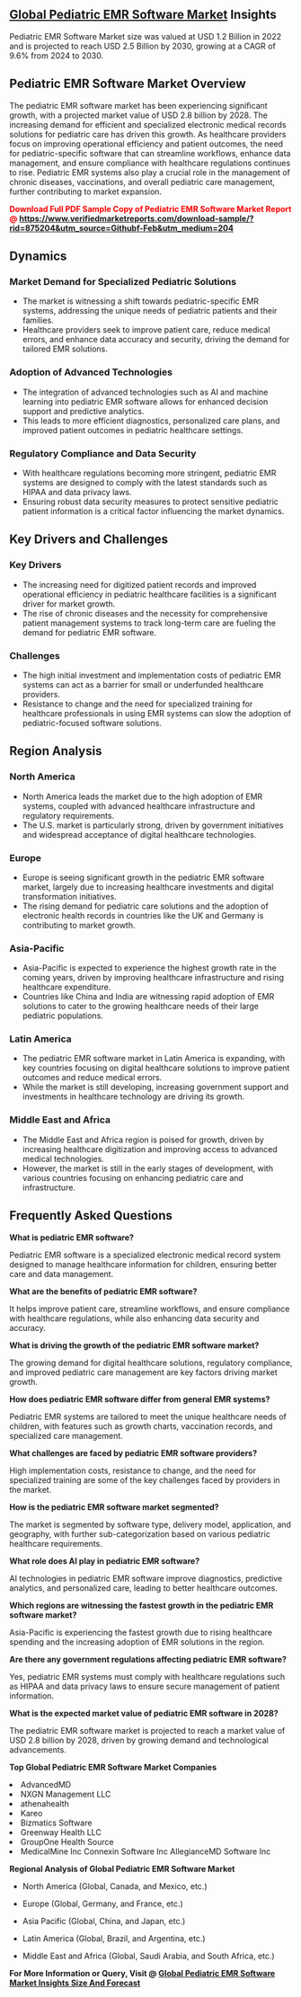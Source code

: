 <h2><a href="https://www.verifiedmarketreports.com/download-sample/?rid=875204&amp;utm_source=Githubf&amp;utm_medium=204" target="_blank">Global Pediatric EMR Software Market</a> Insights</h2><p>Pediatric EMR Software Market size was valued at USD 1.2 Billion in 2022 and is projected to reach USD 2.5 Billion by 2030, growing at a CAGR of 9.6% from 2024 to 2030.</p><p><h2>Pediatric EMR Software Market Overview</h2> <p>The pediatric EMR software market has been experiencing significant growth, with a projected market value of USD 2.8 billion by 2028. The increasing demand for efficient and specialized electronic medical records solutions for pediatric care has driven this growth. As healthcare providers focus on improving operational efficiency and patient outcomes, the need for pediatric-specific software that can streamline workflows, enhance data management, and ensure compliance with healthcare regulations continues to rise. Pediatric EMR systems also play a crucial role in the management of chronic diseases, vaccinations, and overall pediatric care management, further contributing to market expansion.</p> <p><b><p><span class=""><span style="color: #ff0000;"><strong>Download Full PDF Sample Copy of Pediatric EMR Software Market Report</strong> @ </span><a href="https://www.verifiedmarketreports.com/download-sample/?rid=875204&amp;utm_source=Githubf-Feb&amp;utm_medium=204" target="_blank">https://www.verifiedmarketreports.com/download-sample/?rid=875204&amp;utm_source=Githubf-Feb&amp;utm_medium=204</a></span></p></b></p> <h2>Dynamics</h2> <h3>Market Demand for Specialized Pediatric Solutions</h3> <ul> <li>The market is witnessing a shift towards pediatric-specific EMR systems, addressing the unique needs of pediatric patients and their families.</li> <li>Healthcare providers seek to improve patient care, reduce medical errors, and enhance data accuracy and security, driving the demand for tailored EMR solutions.</li> </ul> <h3>Adoption of Advanced Technologies</h3> <ul> <li>The integration of advanced technologies such as AI and machine learning into pediatric EMR software allows for enhanced decision support and predictive analytics.</li> <li>This leads to more efficient diagnostics, personalized care plans, and improved patient outcomes in pediatric healthcare settings.</li> </ul> <h3>Regulatory Compliance and Data Security</h3> <ul> <li>With healthcare regulations becoming more stringent, pediatric EMR systems are designed to comply with the latest standards such as HIPAA and data privacy laws.</li> <li>Ensuring robust data security measures to protect sensitive pediatric patient information is a critical factor influencing the market dynamics.</li> </ul> <h2>Key Drivers and Challenges</h2> <h3>Key Drivers</h3> <ul> <li>The increasing need for digitized patient records and improved operational efficiency in pediatric healthcare facilities is a significant driver for market growth.</li> <li>The rise of chronic diseases and the necessity for comprehensive patient management systems to track long-term care are fueling the demand for pediatric EMR software.</li> </ul> <h3>Challenges</h3> <ul> <li>The high initial investment and implementation costs of pediatric EMR systems can act as a barrier for small or underfunded healthcare providers.</li> <li>Resistance to change and the need for specialized training for healthcare professionals in using EMR systems can slow the adoption of pediatric-focused software solutions.</li> </ul> <h2>Region Analysis</h2> <h3>North America</h3> <ul> <li>North America leads the market due to the high adoption of EMR systems, coupled with advanced healthcare infrastructure and regulatory requirements.</li> <li>The U.S. market is particularly strong, driven by government initiatives and widespread acceptance of digital healthcare technologies.</li> </ul> <h3>Europe</h3> <ul> <li>Europe is seeing significant growth in the pediatric EMR software market, largely due to increasing healthcare investments and digital transformation initiatives.</li> <li>The rising demand for pediatric care solutions and the adoption of electronic health records in countries like the UK and Germany is contributing to market growth.</li> </ul> <h3>Asia-Pacific</h3> <ul> <li>Asia-Pacific is expected to experience the highest growth rate in the coming years, driven by improving healthcare infrastructure and rising healthcare expenditure.</li> <li>Countries like China and India are witnessing rapid adoption of EMR solutions to cater to the growing healthcare needs of their large pediatric populations.</li> </ul> <h3>Latin America</h3> <ul> <li>The pediatric EMR software market in Latin America is expanding, with key countries focusing on digital healthcare solutions to improve patient outcomes and reduce medical errors.</li> <li>While the market is still developing, increasing government support and investments in healthcare technology are driving its growth.</li> </ul> <h3>Middle East and Africa</h3> <ul> <li>The Middle East and Africa region is poised for growth, driven by increasing healthcare digitization and improving access to advanced medical technologies.</li> <li>However, the market is still in the early stages of development, with various countries focusing on enhancing pediatric care and infrastructure.</li> </ul> <h2>Frequently Asked Questions</h2> <p><b>What is pediatric EMR software?</b></p> <p>Pediatric EMR software is a specialized electronic medical record system designed to manage healthcare information for children, ensuring better care and data management.</p> <p><b>What are the benefits of pediatric EMR software?</b></p> <p>It helps improve patient care, streamline workflows, and ensure compliance with healthcare regulations, while also enhancing data security and accuracy.</p> <p><b>What is driving the growth of the pediatric EMR software market?</b></p> <p>The growing demand for digital healthcare solutions, regulatory compliance, and improved pediatric care management are key factors driving market growth.</p> <p><b>How does pediatric EMR software differ from general EMR systems?</b></p> <p>Pediatric EMR systems are tailored to meet the unique healthcare needs of children, with features such as growth charts, vaccination records, and specialized care management.</p> <p><b>What challenges are faced by pediatric EMR software providers?</b></p> <p>High implementation costs, resistance to change, and the need for specialized training are some of the key challenges faced by providers in the market.</p> <p><b>How is the pediatric EMR software market segmented?</b></p> <p>The market is segmented by software type, delivery model, application, and geography, with further sub-categorization based on various pediatric healthcare requirements.</p> <p><b>What role does AI play in pediatric EMR software?</b></p> <p>AI technologies in pediatric EMR software improve diagnostics, predictive analytics, and personalized care, leading to better healthcare outcomes.</p> <p><b>Which regions are witnessing the fastest growth in the pediatric EMR software market?</b></p> <p>Asia-Pacific is experiencing the fastest growth due to rising healthcare spending and the increasing adoption of EMR solutions in the region.</p> <p><b>Are there any government regulations affecting pediatric EMR software?</b></p> <p>Yes, pediatric EMR systems must comply with healthcare regulations such as HIPAA and data privacy laws to ensure secure management of patient information.</p> <p><b>What is the expected market value of pediatric EMR software in 2028?</b></p> <p>The pediatric EMR software market is projected to reach a market value of USD 2.8 billion by 2028, driven by growing demand and technological advancements.</p> </p><p><strong>Top Global Pediatric EMR Software Market Companies</strong></p><div data-test-id=""><p><li>AdvancedMD</li><li> NXGN Management LLC</li><li> athenahealth</li><li> Kareo</li><li> Bizmatics Software</li><li> Greenway Health LLC</li><li> GroupOne Health Source</li><li> MedicalMine Inc Connexin Software Inc AllegianceMD Software Inc</li></p><div><strong>Regional Analysis of&nbsp;Global Pediatric EMR Software Market</strong></div><ul><li dir="ltr"><p dir="ltr">North America&nbsp;(Global, Canada, and Mexico, etc.)</p></li><li dir="ltr"><p dir="ltr">Europe (Global, Germany, and France, etc.)</p></li><li dir="ltr"><p dir="ltr">Asia Pacific&nbsp;(Global, China, and Japan, etc.)</p></li><li dir="ltr"><p dir="ltr">Latin America&nbsp;(Global, Brazil, and Argentina, etc.)</p></li><li dir="ltr">Middle East and Africa&nbsp;(Global, Saudi Arabia, and South Africa, etc.)</li></ul><p><strong>For More Information or Query, Visit @&nbsp;</strong><strong><a href="https://www.verifiedmarketreports.com/product/pediatric-emr-software-market/?utm_source=Githubf&amp;utm_medium=204" target="_blank">Global Pediatric EMR Software Market Insights Size And Forecast</a></strong></p></div>
